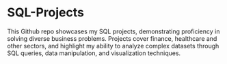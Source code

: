 # SQL-Projects
This Github repo showcases my SQL projects, demonstrating proficiency in solving diverse business problems. Projects cover finance, healthcare and other sectors, and highlight my ability to analyze complex datasets through SQL queries, data manipulation, and visualization techniques.
